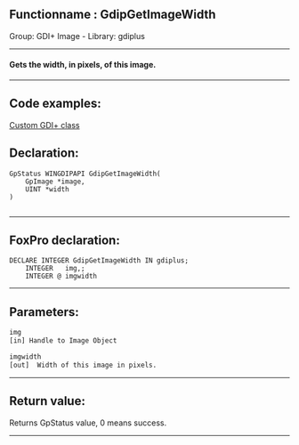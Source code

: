 <link rel="stylesheet" type="text/css" href="../../css/win32api.css">  
<link rel="stylesheet" href="https://cdnjs.cloudflare.com/ajax/libs/font-awesome/4.7.0/css/font-awesome.min.css">

## Functionname : GdipGetImageWidth
Group: GDI+ Image - Library: gdiplus    
***  


#### Gets the width, in pixels, of this image.
***  


## Code examples:
[Custom GDI+ class](../../samples/sample_450.md)  

## Declaration:
```foxpro  
GpStatus WINGDIPAPI GdipGetImageWidth(
	GpImage *image,
	UINT *width
)
  
```  
***  


## FoxPro declaration:
```foxpro  
DECLARE INTEGER GdipGetImageWidth IN gdiplus;
	INTEGER   img,;
	INTEGER @ imgwidth  
```  
***  


## Parameters:
```txt  
img
[in] Handle to Image Object

imgwidth
[out]  Width of this image in pixels.  
```  
***  


## Return value:
Returns GpStatus value, 0 means success.  
***  

